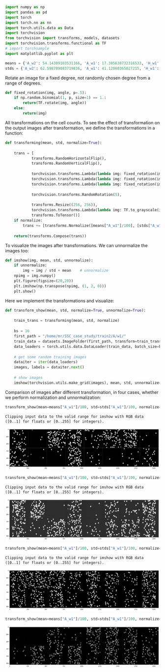 

```python

```


```python
import numpy as np
import pandas as pd
import torch
import torch.nn as nn
import torch.utils.data as Data
import torchvision 
from torchvision import transforms, models, datasets
import torchvision.transforms.functional as TF
# import torchsample
import matplotlib.pyplot as plt
```


```python
means = {'A_w2': 54.14309103531166, 'A_w1': 17.385638732316533, 'H_w1': 17.17658072225906, 'H_w2': 52.40316002155172, 'P_w1': 16.87478759118037, 'P_w2': 52.54237933106764}
stds = {'A_w2': 62.598789083719836, 'A_w1': 41.12060365027215, 'H_w1': 33.58713826838851, 'H_w2': 55.52143444400337, 'P_w1': 23.851820616433884, 'P_w2': 48.37113954672323}
```

Rotate an image for a fixed degree, not randomly chosen degree from a range of degrees.


```python
def fixed_rotation(img, angle, p=.5):
    if np.random.binomial(1, p, size=1) == 1.:
        return(TF.rotate(img, angle))
    else:
        return(img)
```

All transformations on the cell counts. To see the effect of transformation on the output images after transformation, we define the transformations in a function:


```python
def transforming(mean, std, normalize=True):
    
    trans = [
            transforms.RandomHorizontalFlip(), 
            transforms.RandomVerticalFlip(),

            torchvision.transforms.Lambda(lambda img: fixed_rotation(img, 90)),
            torchvision.transforms.Lambda(lambda img: fixed_rotation(img, 180)),
            torchvision.transforms.Lambda(lambda img: fixed_rotation(img, 270)),

            torchvision.transforms.RandomRotation(5),

            transforms.Resize((256, 256)),
            torchvision.transforms.Lambda(lambda img: TF.to_grayscale(img, num_output_channels=1)),
            transforms.ToTensor()]
    if normalize:
        trans += [transforms.Normalize([means["A_w1"]/100], [stds["A_w1"]/100])]
    
    return(transforms.Compose(trans))
```

To visualize the images after transformations. We can unnormalize the images too:


```python
def imshow(img, mean, std, unnormalize):
    if unnormalize:
        img = img / std + mean    # unnormalize
    npimg = img.numpy()
    plt.figure(figsize=(20,20))
    plt.imshow(np.transpose(npimg, (1, 2, 0)))
    plt.show()
```

Here we implement the transformations and visualize:


```python
def transform_show(mean, std, normalize=True, unnormalize=True):
    
    train_trans = transforming(mean, std, normalize)

    bs = 16
    first_path = "/home/mr/SSC_case_study/train2/A/w1/"
    train_data = datasets.ImageFolder(first_path, transform=train_trans)
    data_loaders = torch.utils.data.DataLoader(train_data, batch_size=bs, shuffle=True)

    # get some random training images
    dataiter = iter(data_loaders)
    images, labels = dataiter.next()

    # show images
    imshow(torchvision.utils.make_grid(images), mean, std, unnormalize=unnormalize)
```

Comparison of images after different transformation, in four cases, whether we perform normalization and unnormalization:


```python
transform_show(mean=means["A_w1"]/100, std=stds["A_w1"]/100, normalize=True, unnormalize=True)
```

    Clipping input data to the valid range for imshow with RGB data ([0..1] for floats or [0..255] for integers).



![png](output_12_1.png)



```python
transform_show(mean=means["A_w1"]/100, std=stds["A_w1"]/100, normalize=False, unnormalize=True)
```

    Clipping input data to the valid range for imshow with RGB data ([0..1] for floats or [0..255] for integers).



![png](output_13_1.png)



```python
transform_show(mean=means["A_w1"]/100, std=stds["A_w1"]/100, normalize=True, unnormalize=False)
```

    Clipping input data to the valid range for imshow with RGB data ([0..1] for floats or [0..255] for integers).



![png](output_14_1.png)



```python
transform_show(mean=means["A_w1"]/100, std=stds["A_w1"]/100, normalize=False, unnormalize=False)
```


![png](output_15_0.png)

